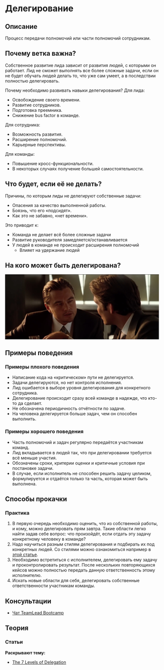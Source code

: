 # Делегирование
## Описание
Процесс передачи полномочий или части полномочий сотрудникам.

## Почему ветка важна?
Собственное развитие лида зависит от развития людей, с которыми он работает. Лид не сможет выполнять все более сложные задачи, если он не будет обучать людей делать то, что уже сам умеет, а в последствии полностью делегировать.

Почему необходимо развивать навыки делегирования? Для лида:
- Освобождение своего времени.
- Развитие сотрудников.
- Подготовка преемника.
- Снижение bus factor в команде.

Для сотрудника:
- Возможность развития.
- Расширение полномочий.
- Карьерные перспективы.

Для команды:
- Повышение кросс-функциональности.
- В некоторых случаях получение большей самостоятельности.

## Что будет, если её не делать?
Причины, по которым лиды не делегируют собственные задачи:
- Опасения за качество выполненной работы.
- Боязнь, что его «подсидят».
- Как это не забавно, «нет времени».

Это приводит к:
- Команда не делает всё более сложные задачи
- Развитие руководителя замедляется/останавливается
- У людей в команде не происходит расширения полномочий
  - Влияет на удержание людей

## На кого может быть делегирована?
![We need to go deeper](./deeper.jpg)

## Примеры поведения
### Примеры плохого поведения
- Написание кода на «критическом» пути не делегируется.
- Задачи делегируются, но нет контроля исполнения.
- Лид ошибается в выборе уровня делегирования для конкретного сотрудника.
- Делегирование происходит сразу всей команде в надежде, что кто-то да сделает.
- Не обозначена периодичность отчётности по задаче.
- На человека делегируется больше задач, чем он способен выполнить.

### Примеры хорошего поведения
- Часть полномочий и задач регулярно передаётся участникам команд.
- Лид вкладывается в людей так, что при делегировании требуется всё меньше участия.
- Обозначены сроки, критерии оценки и критичные условия при постановке задачи.
- В случае, если исполнитель не способен решить задачу целиком, формулируется и отдаётся только та часть, которая может быть выполнена.

## Способы прокачки
### Практика
1. В первую очередь необходимо оценить, что из собственной работы, и кому, можно делегировать прям завтра. Такие области легко найти задав себе вопрос: что произойдёт, если отдать эту задачу конкретному человеку в команде?
2. Надо научиться разным стилям делегирования и подбирать их под конкретных людей. Со стилями можно ознакомиться например в [этой статье](https://medium.com/@jurgenappelo/the-7-levels-of-delegation-672ec2a48103).
3. Необходимо встретиться с исполнителем, делегировать ему задачу и проконтролировать результат. После нескольких повторяющихся кейсов можно полностью передать данную ответственность этому исполнителю.
4. Искать новые области для себя, делегировать собственные ответственности участникам команды.

## Консультации
- [Чат TeamLead Bootcamp](https://t.me/tlbootcamp)

## Теория
### Статьи
**Раскрывают тему:**
- [The 7 Levels of Delegation](https://medium.com/@jurgenappelo/the-7-levels-of-delegation-672ec2a48103)
